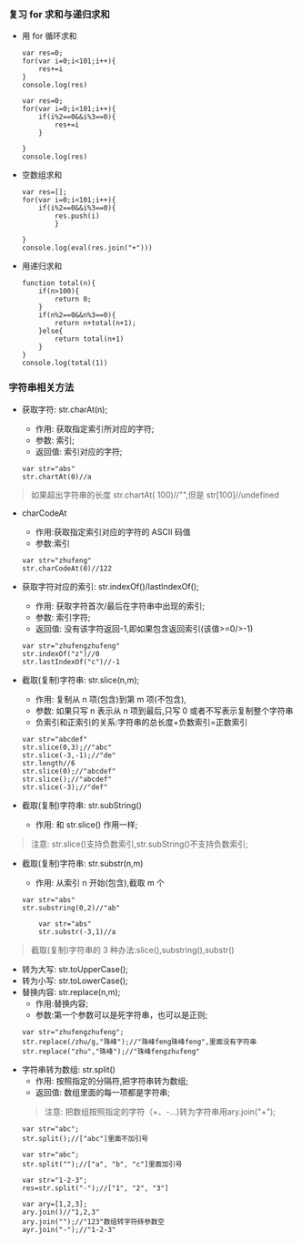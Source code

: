 ### 复习 for 求和与递归求和

-   用 for 循环求和

    ```
    var res=0;
    for(var i=0;i<101;i++){
        res+=i
    }
    console.log(res)

    var res=0;
    for(var i=0;i<101;i++){
        if(i%2==0&&i%3==0){
            res+=i
        }

    }
    console.log(res)
    ```

-   空数组求和

    ```
    var res=[];
    for(var i=0;i<101;i++){
        if(i%2==0&&i%3==0){
            res.push(i)
            }

    }
    console.log(eval(res.join("+")))
    ```

-   用递归求和
    ```
    function total(n){
        if(n>100){
            return 0;
        }
        if(n%2==0&&n%3==0){
            return n+total(n+1);
        }else{
            return total(n+1)
        }
    }
    console.log(total(1))
    ```

### 字符串相关方法

-   获取字符: str.charAt(n);

    -   作用: 获取指定索引所对应的字符;
    -   参数: 索引;
    -   返回值: 索引对应的字符;

    ```
    var str="abs"
    str.chartAt(0)//a
    ```
>   如果超出字符串的长度 str.chartAt( 100)//"",但是 str[100]//undefined

-   charCodeAt

    -   作用:获取指定索引对应的字符的 ASCII 码值
    -   参数:索引

    ```
    var str="zhufeng"
    str.charCodeAt(0)//122
    ```

-   获取字符对应的索引: str.indexOf()/lastIndexOf();

    -   作用: 获取字符首次/最后在字符串中出现的索引;
    -   参数: 索引字符;
    -   返回值: 没有该字符返回-1,即如果包含返回索引(该值>=0/>-1)

    ```
    var str="zhufengzhufeng"
    str.indexOf("z")//0
    str.lastIndexOf("c")//-1
    ```

-   截取(复制)字符串: str.slice(n,m);

    -   作用: 复制从 n 项(包含)到第 m 项(不包含),
    -   参数: 如果只写 n 表示从 n 项到最后,只写 0 或者不写表示复制整个字符串
    -   负索引和正索引的关系:字符串的总长度+负数索引=正数索引

    ```
    var str="abcdef"
    str.slice(0,3);//"abc"
    str.slice(-3,-1);//"de"
    str.length//6
    str.slice(0);//"abcdef"
    str.slice();//"abcdef"
    str.slice(-3);//"def"
    ```

-   截取(复制)字符串: str.subString()
    -   作用: 和 str.slice() 作用一样;

>   注意: str.slice()支持负数索引,str.subString()不支持负数索引;

-   截取(复制)字符串: str.substr(n,m)

    -   作用: 从索引 n 开始(包含),截取 m 个

    ````
    var str="abs"
    str.substring(0,2)//"ab"

        var str="abs"
        str.substr(-3,1)//a
    ````
>   截取(复制)字符串的 3 种办法:slice(),substring(),substr()

-   转为大写: str.toUpperCase();
-   转为小写: str.toLowerCase();
-   替换内容: str.replace(n,m);
    -   作用:替换内容;
    -   参数:第一个参数可以是死字符串，也可以是正则;
    ```
    var str="zhufengzhufeng";
    str.replace(/zhu/g,"珠峰");//"珠峰feng珠峰feng",里面没有字符串
    str.replace("zhu","珠峰");//"珠峰fengzhufeng"
    ```
-   字符串转为数组: str.split()
    -   作用: 按照指定的分隔符,把字符串转为数组;
    -   返回值: 数组里面的每一项都是字符串;
    >   注意: 把数组按照指定的字符（+、-...)转为字符串用ary.join("+");
    ```
    var str="abc";
    str.split();//["abc"]里面不加引号

    var str="abc";
    str.split("");//["a", "b", "c"]里面加引号

    var str="1-2-3";
    res=str.split("-");//["1", "2", "3"]
    
    var ary=[1,2,3];
    ary.join()//"1,2,3"
    ary.join("");//"123"数组转字符砖参数空
    ayr.join("-");//"1-2-3"
    ```
